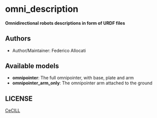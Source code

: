 # omni_description

#### Omnidirectional robots descriptions in form of URDF files

## Authors

- Author/Maintainer: Federico Allocati

## Available models

- **omnipointer**: The full omnipointer, with base, plate and arm
- **omnipointer_arm_only**: The omnipointer arm attached to the ground

## LICENSE

[CeCILL]

[CeCILL]: http://www.cecill.info/index.en.html
